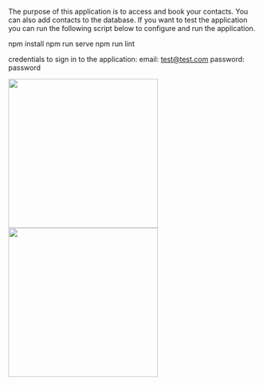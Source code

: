 The purpose of this application is to access and book your contacts. You can also add contacts to the database. If you want to test the application you can run the following script below to configure and run the application.

npm install
npm run serve
npm run lint

credentials to sign in to the application:
email: test@test.com
password: password

<img src="https://github.com/Tumelo-Mokhwathi/Contacts_Registration_System/blob/master/src/assets/SignIn.png" width="300" /> <img src="https://github.com/Tumelo-Mokhwathi/Contacts_Registration_System/blob/master/src/assets/Admin.png" width="300" /> 



